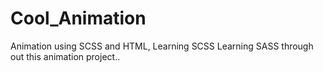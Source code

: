 # Cool_Animation
Animation using SCSS and HTML, Learning SCSS
Learning SASS through out this animation project..
